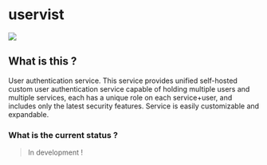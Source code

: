# uservist

![](https://markiian-benovskyi.com/wp-content/uploads/2020/02/uservist-logo@2x.png)

## What is this ?

User authentication service. This service provides unified self-hosted custom user authentication service capable of holding multiple users and multiple services, each has a unique role on each service+user, and includes only the latest security features. Service is easily customizable and expandable.

### What is the current status ?

 > In development !
